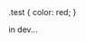 <!DOCTYPE html>

<html>
  <head>
    <styles>
      .test {
        color: red;
      }
    </styles>
  </head>
  
  <body>
    <p class='test'>in dev...</p>
  </body>
</html>
